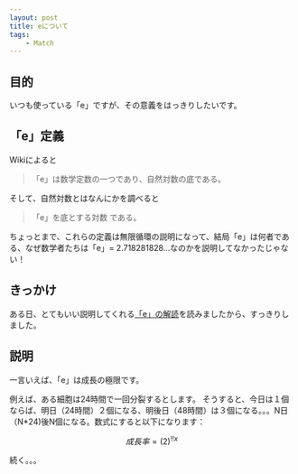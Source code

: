 ```yaml
---
layout: post
title: eについて
tags:
    - Match
---
```


## 目的
いつも使っている「e」ですが、その意義をはっきりしたいです。
## 「e」定義
Wikiによると
>「e」は数学定数の一つであり、自然対数の底である。<br>

そして、自然対数とはなんにかを調べると
>「e」を底とする対数 である。

ちょっとまで、これらの定義は無限循環の説明になって、結局「e」は何者である、なぜ数学者たちは「e」= 2.718281828...なのかを説明してなかったじゃない！
## きっかけ
ある日、とてもいい説明してくれる[「e」の解読](https://betterexplained.com/articles/an-intuitive-guide-to-exponential-functions-e/)を読みましたから、すっきりしました。
## 説明
一言いえば、「e」は成長の極限です。

例えば、ある細胞は24時間で一回分裂するとします。
そうすると、今日は１個ならば、明日（24時間）２個になる、明後日（48時間）は３個になる。。。N日（N*24)後N個になる。数式にすると以下になります：
```math
成長率 = \left(2 \right)^{!!x}
```
続く。。。
